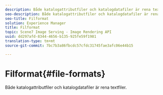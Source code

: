 ```yaml
---
description: Både katalogattributfiler och katalogdatafiler är rena textfiler.
seo-description: Både katalogattributfiler och katalogdatafiler är rena textfiler.
seo-title: Filformat
solution: Experience Manager
title: Filformat
topic: Scene7 Image Serving - Image Rendering API
uuid: dd297afd-8344-4656-b135-925fe59f1981
translation-type: tm+mt
source-git-commit: 7bc7b3a86fbcdc57cfdc31745fae3afc06e44b15

---
```



# Filformat{#file-formats}

Både katalogattributfiler och katalogdatafiler är rena textfiler.


